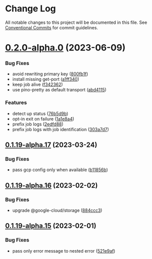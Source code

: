 # Change Log

All notable changes to this project will be documented in this file.
See [Conventional Commits](https://conventionalcommits.org) for commit guidelines.

# [0.2.0-alpha.0](https://github.com/just-paja/djorm/compare/v0.1.19-alpha.18...v0.2.0-alpha.0) (2023-06-09)


### Bug Fixes

* avoid rewriting primary key ([800fb1f](https://github.com/just-paja/djorm/commit/800fb1ff754fdf07278c7c331e656a08d311ccb7))
* install missing get-port ([a1ff340](https://github.com/just-paja/djorm/commit/a1ff3408abd128f3f1392529cade014c3c4718c4))
* keep job alive ([f342362](https://github.com/just-paja/djorm/commit/f342362c28d87ce76912fd8f2aa4df642863f7d1))
* use pino-pretty as default transport ([abd4115](https://github.com/just-paja/djorm/commit/abd41150f824f17acf9a932410762b3667ac6c40))


### Features

* detect up status ([76b5d9b](https://github.com/just-paja/djorm/commit/76b5d9bb9fdaec672cf3e8c5e990947885cb8f0f))
* opt-in exit on failure ([1a1e8a4](https://github.com/just-paja/djorm/commit/1a1e8a41e5c100522cc9159eeddaf8f3dad6c137))
* prefix job logs ([2edfd88](https://github.com/just-paja/djorm/commit/2edfd88944fcd7e4242e3bea153878918588263e))
* prefix job logs with job identification ([303a7d7](https://github.com/just-paja/djorm/commit/303a7d7e3e054320e7722ea5a4da9193046810e6))





## [0.1.19-alpha.17](https://github.com/just-paja/djorm/compare/v0.1.19-alpha.16...v0.1.19-alpha.17) (2023-03-24)


### Bug Fixes

* pass gcp config only when available ([b11856b](https://github.com/just-paja/djorm/commit/b11856b4d1d1167e48ca509fb64ce3b55824f940))





## [0.1.19-alpha.16](https://github.com/just-paja/djorm/compare/v0.1.19-alpha.15...v0.1.19-alpha.16) (2023-02-02)


### Bug Fixes

* upgrade @google-cloud/storage ([884ccc3](https://github.com/just-paja/djorm/commit/884ccc3fe2393e5d01bbf17e8c133db52ad2721c))





## [0.1.19-alpha.15](https://github.com/just-paja/djorm/compare/v0.1.19-alpha.14...v0.1.19-alpha.15) (2023-02-01)


### Bug Fixes

* pass only error message to nested error ([521e9af](https://github.com/just-paja/djorm/commit/521e9afcccd18b6d0e76ba56213965c1846fcd42))
